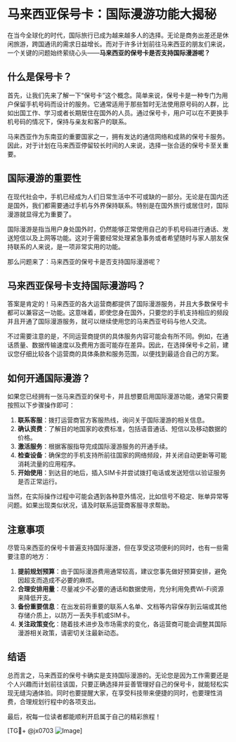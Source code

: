 # 马来西亚保号卡：国际漫游功能大揭秘

在当今全球化的时代，国际旅行已成为越来越多人的选择。无论是商务出差还是休闲旅游，跨国通讯的需求日益增长。而对于许多计划前往马来西亚的朋友们来说，一个关键的问题始终萦绕心头——**马来西亚的保号卡是否支持国际漫游呢？**

## 什么是保号卡？

首先，让我们先来了解一下“保号卡”这个概念。简单来说，保号卡是一种专门为用户保留手机号码而设计的服务。它通常适用于那些暂时无法使用原号码的人群，比如出国工作、学习或者长期居住在国外的人员。通过保号卡，用户可以在不更换手机号码的情况下，保持与亲友和客户的联系。

马来西亚作为东南亚的重要国家之一，拥有发达的通信网络和成熟的保号卡服务。因此，对于计划在马来西亚停留较长时间的人来说，选择一张合适的保号卡至关重要。

## 国际漫游的重要性

在现代社会中，手机已经成为人们日常生活中不可或缺的一部分。无论是在国内还是国外，我们都需要通过手机与外界保持联系。特别是在国外旅行或居住时，国际漫游就显得尤为重要了。

国际漫游是指当用户身处国外时，仍然能够正常使用自己的手机号码进行通话、发送短信以及上网等功能。这对于需要经常处理紧急事务或者希望随时与家人朋友保持联系的人来说，是一项非常实用的功能。

那么问题来了：马来西亚的保号卡是否支持国际漫游呢？

## 马来西亚保号卡支持国际漫游吗？

答案是肯定的！马来西亚的各大运营商都提供了国际漫游服务，并且大多数保号卡都可以兼容这一功能。这意味着，即使您身在国外，只要您的手机支持相应的频段并且开通了国际漫游服务，就可以继续使用您的马来西亚号码与他人交流。

不过需要注意的是，不同运营商提供的具体服务内容可能会有所不同。例如，在通话质量、数据传输速度以及费用方面可能存在差异。因此，在选择保号卡之前，建议您仔细比较各个运营商的具体条款和服务范围，以便找到最适合自己的方案。

## 如何开通国际漫游？

如果您已经拥有一张马来西亚的保号卡，并且想要启用国际漫游功能，通常只需要按照以下步骤操作即可：

1. **联系客服**：拨打运营商官方客服热线，询问关于国际漫游的相关信息。
2. **确认资费**：了解目的地国家的收费标准，包括语音通话、短信以及移动数据的价格。
3. **激活服务**：根据客服指导完成国际漫游服务的开通手续。
4. **检查设备**：确保您的手机支持所前往国家的网络频段，并关闭自动更新等可能消耗流量的应用程序。
5. **开始使用**：到达目的地后，插入SIM卡并尝试拨打电话或发送短信以验证服务是否正常运行。

当然，在实际操作过程中可能会遇到各种意外情况，比如信号不稳定、账单异常等问题。如果出现类似状况，请及时联系运营商客服寻求帮助。

## 注意事项

尽管马来西亚的保号卡普遍支持国际漫游，但在享受这项便利的同时，也有一些需要注意的地方：

1. **提前规划预算**：由于国际漫游费用通常较高，建议您事先做好预算安排，避免因超支而造成不必要的麻烦。
2. **合理安排用量**：尽量减少不必要的通话和数据使用，充分利用免费Wi-Fi资源来降低开支。
3. **备份重要信息**：在出发前将重要的联系人名单、文档等内容保存到云端或其他存储介质上，以防万一丢失手机或SIM卡。
4. **关注政策变化**：随着技术进步及市场需求的变化，各运营商可能会调整其国际漫游相关政策，请密切关注最新动态。

## 结语

总而言之，马来西亚的保号卡确实是支持国际漫游的。无论您是因为工作需要还是个人兴趣而计划前往该国，只要正确选择并妥善管理好自己的保号卡，就能轻松实现无缝沟通体验。同时也要提醒大家，在享受科技带来便捷的同时，也要理性消费，合理规划行程中的各项支出。

最后，祝每一位读者都能顺利开启属于自己的精彩旅程！

[TG💪+ @jx0703 ![Image](https://github.com/user-attachments/assets/dbca1d08-cadb-493c-b0ec-ad6f7a83f270)]
